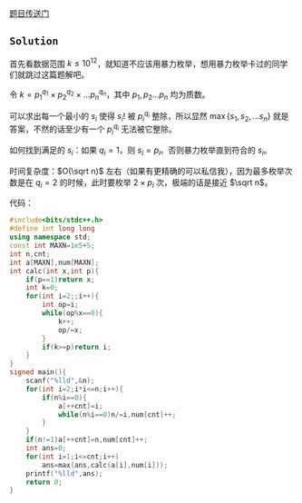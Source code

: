 [题目传送门](https://www.luogu.com.cn/problem/AT_abc280_d)

## $\mathtt{Solution}$

首先看数据范围 $k\le 10^{12}$，就知道不应该用暴力枚举，想用暴力枚举卡过的同学们就跳过这篇题解吧。

令 $k=p_1^{q_1}\times p_2^{q_2}\times \dots p_n^{q_n}$，其中 $p_1,p_2\dots p_n$ 均为质数。

可以求出每一个最小的 $s_i$ 使得 $s_i!$ 被 $p_i^{q_i}$ 整除，所以显然 $\max\{s_1,s_2,\dots s_n\}$ 就是答案，不然的话至少有一个 $p_i^{q_i}$ 无法被它整除。

如何找到满足的 $s_i$：如果 $q_i=1$，则 $s_i=p_i$。否则暴力枚举直到符合的 $s_i$。

时间复杂度：$O(\sqrt n)$ 左右（如果有更精确的可以私信我），因为最多枚举次数是在 $q_i=2$ 的时候，此时要枚举 $2\times p_i$ 次，极端的话是接近 $\sqrt n$。

代码：

```cpp
#include<bits/stdc++.h>
#define int long long
using namespace std;
const int MAXN=1e5+5;
int n,cnt;
int a[MAXN],num[MAXN];
int calc(int x,int p){
	if(p==1)return x;
	int k=0;
	for(int i=2;;i++){
		int op=i;
		while(op%x==0){
			k++;
			op/=x;
		}
		if(k>=p)return i;
	}
}
signed main(){
	scanf("%lld",&n);
	for(int i=2;i*i<=n;i++){
		if(n%i==0){
			a[++cnt]=i;
			while(n%i==0)n/=i,num[cnt]++;
		}
	}
	if(n!=1)a[++cnt]=n,num[cnt]++;
	int ans=0;
	for(int i=1;i<=cnt;i++)
		ans=max(ans,calc(a[i],num[i]));
	printf("%lld",ans);
	return 0;
}

```
